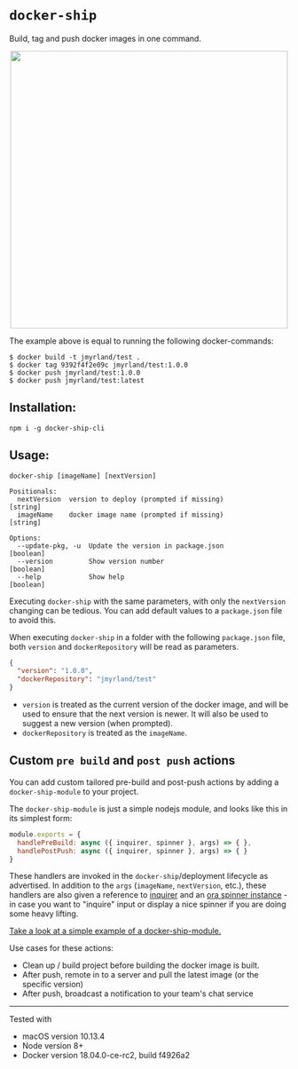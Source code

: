 
# `docker-ship`

Build, tag and push docker images in one command.

<p align="center">
	<img src="https://rawgit.com/jmyrland/docker-ship/master/docker-ship.svg" width="500">
</p>

The example above is equal to running the following docker-commands:
```
$ docker build -t jmyrland/test .
$ docker tag 9392f4f2e09c jmyrland/test:1.0.0
$ docker push jmyrland/test:1.0.0
$ docker push jmyrland/test:latest
```

## Installation:

    npm i -g docker-ship-cli

## Usage:

  	docker-ship [imageName] [nextVersion]

    Positionals:
      nextVersion  version to deploy (prompted if missing)                  [string]
      imageName    docker image name (prompted if missing)                  [string]

    Options:
      --update-pkg, -u  Update the version in package.json                 [boolean]
      --version         Show version number                                [boolean]
      --help            Show help                                          [boolean]


Executing `docker-ship` with the same parameters, with only the `nextVersion` changing can be tedious. You can add default values to a `package.json` file to avoid this.

When executing `docker-ship` in a folder with the following `package.json` file, both `version` and `dockerRepository` will be read as parameters.

```json
{
  "version": "1.0.0",
  "dockerRepository": "jmyrland/test"
}
```

- `version` is treated as the current version of the docker image, and will be used to ensure that the next version is newer. It will also be used to suggest a new version (when prompted).
- `dockerRepository` is treated as the `imageName`.

## Custom `pre build` and `post push` actions

You can add custom tailored pre-build and post-push actions by adding a `docker-ship-module` to
your project.

The `docker-ship-module` is just a simple nodejs module, and looks like this in its simplest form:
```js
module.exports = {
  handlePreBuild: async ({ inquirer, spinner }, args) => { },
  handlePostPush: async ({ inquirer, spinner }, args) => { }
}
```

These handlers are invoked in the `docker-ship`/deployment lifecycle as advertised. In addition to the `args` (`imageName`, `nextVersion`, etc.), these handlers are also given a reference to [inquirer](https://github.com/SBoudrias/Inquirer.js/) and an [ora spinner instance](https://github.com/sindresorhus/ora) - in case you want to
"inquire" input or display a nice spinner if you are doing some heavy lifting.

[Take a look at a simple example of a docker-ship-module.](examples/docker-ship-module)

Use cases for these actions:
- Clean up / build project before building the docker image is built.
- After push, remote in to a server and pull the latest image (or the specific version)
- After push, broadcast a notification to your team's chat service

-----------------

Tested with
- macOS version 10.13.4
- Node version 8+
- Docker version 18.04.0-ce-rc2, build f4926a2

